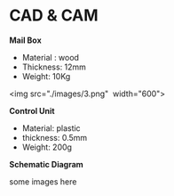 # CAD & CAM

**Mail Box**
- Material : wood
- Thickness: 12mm
- Weight: 10Kg

<img src="./images/3.png"  width="600">


**Control Unit**
- Material: plastic
- thickness: 0.5mm
- Weight: 200g


**Schematic Diagram**

some images here

